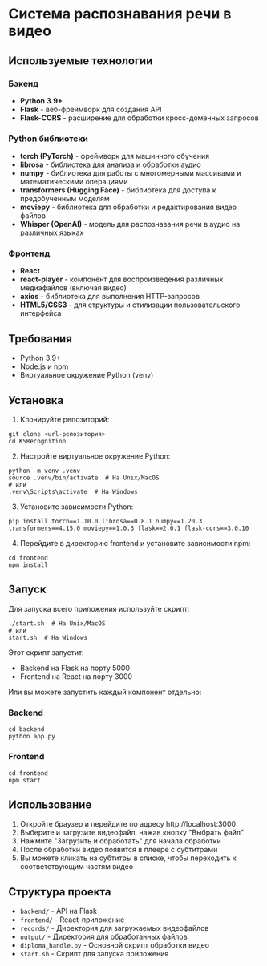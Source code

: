 # Система распознавания речи в видео

## Используемые технологии

### Бэкенд
- **Python 3.9+**
- **Flask** - веб-фреймворк для создания API
- **Flask-CORS** - расширение для обработки кросс-доменных запросов

### Python библиотеки
- **torch (PyTorch)** - фреймворк для машинного обучения
- **librosa** - библиотека для анализа и обработки аудио
- **numpy** - библиотека для работы с многомерными массивами и математическими операциями
- **transformers (Hugging Face)** - библиотека для доступа к предобученным моделям
- **moviepy** - библиотека для обработки и редактирования видео файлов
- **Whisper (OpenAI)** - модель для распознавания речи в аудио на различных языках

### Фронтенд
- **React**
- **react-player** - компонент для воспроизведения различных медиафайлов (включая видео)
- **axios** - библиотека для выполнения HTTP-запросов
- **HTML5/CSS3** - для структуры и стилизации пользовательского интерфейса

## Требования

- Python 3.9+
- Node.js и npm
- Виртуальное окружение Python (venv)

## Установка

1. Клонируйте репозиторий:
```
git clone <url-репозитория>
cd KSRecognition
```

2. Настройте виртуальное окружение Python:
```
python -m venv .venv
source .venv/bin/activate  # На Unix/MacOS
# или
.venv\Scripts\activate  # На Windows
```

3. Установите зависимости Python:
```
pip install torch==1.10.0 librosa==0.8.1 numpy==1.20.3 transformers==4.15.0 moviepy==1.0.3 flask==2.0.1 flask-cors==3.0.10
```

4. Перейдите в директорию frontend и установите зависимости npm:
```
cd frontend
npm install
```

## Запуск

Для запуска всего приложения используйте скрипт:

```
./start.sh  # На Unix/MacOS
# или
start.sh  # На Windows
```

Этот скрипт запустит:
- Backend на Flask на порту 5000
- Frontend на React на порту 3000

Или вы можете запустить каждый компонент отдельно:

### Backend
```
cd backend
python app.py
```

### Frontend
```
cd frontend
npm start
```

## Использование

1. Откройте браузер и перейдите по адресу http://localhost:3000
2. Выберите и загрузите видеофайл, нажав кнопку "Выбрать файл"
3. Нажмите "Загрузить и обработать" для начала обработки
4. После обработки видео появится в плеере с субтитрами
5. Вы можете кликать на субтитры в списке, чтобы переходить к соответствующим частям видео

## Структура проекта

- `backend/` - API на Flask
- `frontend/` - React-приложение
- `records/` - Директория для загружаемых видеофайлов
- `output/` - Директория для обработанных файлов
- `diploma_handle.py` - Основной скрипт обработки видео
- `start.sh` - Скрипт для запуска приложения 
